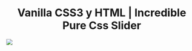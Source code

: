 <h1 align="center">Vanilla CSS3 y HTML | Incredible Pure Css Slider</h1> 
<a href="https://creativesth.github.io/Incredible-Pure-Css-Slider-/">
  <img src="/assets/img/css.gif"
</a>

